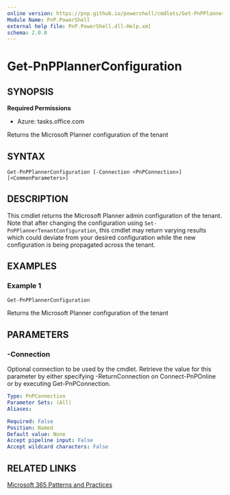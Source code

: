 ```yaml
---
online version: https://pnp.github.io/powershell/cmdlets/Get-PnPPlannerConfiguration.html
Module Name: PnP.PowerShell
external help file: PnP.PowerShell.dll-Help.xml
schema: 2.0.0
---
```

  
# Get-PnPPlannerConfiguration

## SYNOPSIS

**Required Permissions**

* Azure: tasks.office.com

Returns the Microsoft Planner configuration of the tenant

## SYNTAX

```
Get-PnPPlannerConfiguration [-Connection <PnPConnection>] [<CommonParameters>]
```

## DESCRIPTION
This cmdlet returns the Microsoft Planner admin configuration of the tenant. Note that after changing the configuration using `Set-PnPPlannerTenantConfiguration`, this cmdlet may return varying results which could deviate from your desired configuration while the new configuration is being propagated across the tenant.

## EXAMPLES

### Example 1
```powershell
Get-PnPPlannerConfiguration
```
Returns the Microsoft Planner configuration of the tenant

## PARAMETERS

### -Connection
Optional connection to be used by the cmdlet.
Retrieve the value for this parameter by either specifying -ReturnConnection on Connect-PnPOnline or by executing Get-PnPConnection.

```yaml
Type: PnPConnection
Parameter Sets: (All)
Aliases:

Required: False
Position: Named
Default value: None
Accept pipeline input: False
Accept wildcard characters: False
```

## RELATED LINKS

[Microsoft 365 Patterns and Practices](https://aka.ms/m365pnp)
